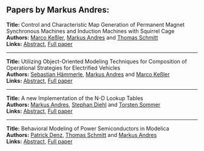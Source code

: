 <h2>Papers by Markus Andres:</h2>
<p>
<b>Title:</b> Control and Characteristic Map Generation of Permanent Magnet Synchronous Machines and Induction Machines with Squirrel Cage<br />
<b>Authors:</b> <a href="../authors/author_160.html">Marco Keßler</a>, <a href="../authors/author_10.html">Markus Andres</a> and <a href="../authors/author_275.html">Thomas Schmitt</a><br />
<b>Links:</b> <a href="../abstracts/abstract_122.pdf">Abstract</a>, <a href="../submissions/ECP140961151_KelerAndresSchmitt.pdf">Full paper</a>
</p>
<hr />
<p>
<b>Title:</b> Utilizing Object-Oriented Modeling Techniques for Composition of Operational Strategies for Electrified Vehicles<br />
<b>Authors:</b> <a href="../authors/author_124.html">Sebastian Hämmerle</a>, <a href="../authors/author_10.html">Markus Andres</a> and <a href="../authors/author_160.html">Marco Keßler</a><br />
<b>Links:</b> <a href="../abstracts/abstract_9.pdf">Abstract</a>, <a href="../submissions/ECP1409679_HammerleAndresKeler.pdf">Full paper</a>
</p>
<hr />
<p>
<b>Title:</b> A new Implementation of the N-D Lookup Tables<br />
<b>Authors:</b> <a href="../authors/author_10.html">Markus Andres</a>, <a href="../authors/author_69.html">Stephan Diehl</a> and <a href="../authors/author_290.html">Torsten Sommer</a><br />
<b>Links:</b> <a href="../abstracts/abstract_93.pdf">Abstract</a>, <a href="../submissions/ECP14096885_AndresDiehlSommer.pdf">Full paper</a>
</p>
<hr />
<p>
<b>Title:</b> Behavioral Modeling of Power Semiconductors in Modelica<br />
<b>Authors:</b> <a href="../authors/author_66.html">Patrick Denz</a>, <a href="../authors/author_275.html">Thomas Schmitt</a> and <a href="../authors/author_10.html">Markus Andres</a><br />
<b>Links:</b> <a href="../abstracts/abstract_37.pdf">Abstract</a>, <a href="../submissions/ECP14096343_DenzSchmittAndres.pdf">Full paper</a>
</p>